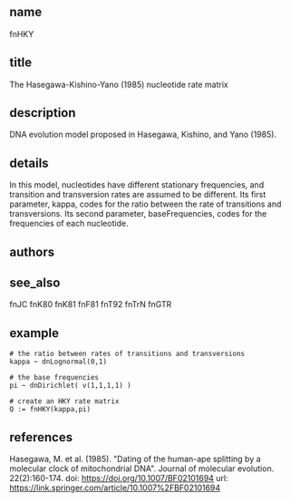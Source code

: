 ## name
fnHKY

## title
The Hasegawa-Kishino-Yano (1985) nucleotide rate matrix

## description
DNA evolution model proposed in Hasegawa, Kishino, and Yano (1985).

## details
In this model, nucleotides have different stationary frequencies, and transition and transversion rates are assumed to be different. Its first parameter, kappa, codes for the ratio between the rate of transitions and transversions. Its second parameter, baseFrequencies, codes for the frequencies of each nucleotide.

## authors

## see_also
fnJC
fnK80
fnK81
fnF81
fnT92
fnTrN
fnGTR

## example
	# the ratio between rates of transitions and transversions
	kappa ~ dnLognormal(0,1)
    
	# the base frequencies    
	pi ~ dnDirichlet( v(1,1,1,1) )

	# create an HKY rate matrix
	Q := fnHKY(kappa,pi)

## references
Hasegawa, M. et al. (1985). "Dating of the human-ape splitting by a molecular clock of mitochondrial DNA". Journal of molecular evolution. 22(2):160-174.
  doi: https://doi.org/10.1007/BF02101694
  url: https://link.springer.com/article/10.1007%2FBF02101694
